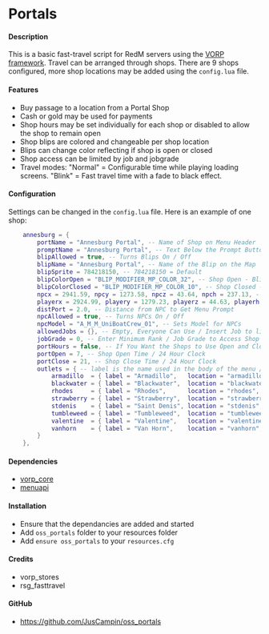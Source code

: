 # Portals

#### Description
This is a basic fast-travel script for RedM servers using the [VORP framework](https://github.com/VORPCORE). Travel can be arranged through shops. There are 9 shops configured, more shop locations may be added using the `config.lua` file.

#### Features
- Buy passage to a location from a Portal Shop
- Cash or gold may be used for payments
- Shop hours may be set individually for each shop or disabled to allow the shop to remain open
- Shop blips are colored and changeable per shop location
- Blips can change color reflecting if shop is open or closed
- Shop access can be limited by job and jobgrade
- Travel modes: "Normal" = Configurable time while playing loading screens. "Blink" = Fast travel time with a fade to black effect.

#### Configuration
Settings can be changed in the `config.lua` file. Here is an example of one shop:
```lua
    annesburg = {
        portName = "Annesburg Portal", -- Name of Shop on Menu Header
        promptName = "Annesburg Portal", -- Text Below the Prompt Button
        blipAllowed = true, -- Turns Blips On / Off
        blipName = "Annesburg Portal", -- Name of the Blip on the Map
        blipSprite = 784218150, -- 784218150 = Default
        blipColorOpen = "BLIP_MODIFIER_MP_COLOR_32", -- Shop Open - Blip Colors Shown Below
        blipColorClosed = "BLIP_MODIFIER_MP_COLOR_10", -- Shop Closed - Blip Colors Shown Below
        npcx = 2941.59, npcy = 1273.58, npcz = 43.64, npch = 237.13, -- NPC and Shop Blip Positions
        playerx = 2924.99, playery = 1279.23, playerz = 44.63, playerh = 283.09, -- Player Teleport Position
        distPort = 2.0, -- Distance from NPC to Get Menu Prompt
        npcAllowed = true, -- Turns NPCs On / Off
        npcModel = "A_M_M_UniBoatCrew_01", -- Sets Model for NPCs
        allowedJobs = {}, -- Empty, Everyone Can Use / Insert Job to limit access - ex. "police"
        jobGrade = 0, -- Enter Minimum Rank / Job Grade to Access Shop
        portHours = false, -- If You Want the Shops to Use Open and Closed Hours
        portOpen = 7, -- Shop Open Time / 24 Hour Clock
        portClose = 21, -- Shop Close Time / 24 Hour Clock
        outlets = { -- label is the name used in the body of the menu / currencyType = "cash" or "gold" / DO NOT CHANGE "location"
            armadillo  = { label = "Armadillo",   location = "armadillo",  currencyType = "cash", buyPrice = 50 },
            blackwater = { label = "Blackwater",  location = "blackwater", currencyType = "cash", buyPrice = 40 },
            rhodes     = { label = "Rhodes",      location = "rhodes",     currencyType = "cash", buyPrice = 20 },
            strawberry = { label = "Strawberry",  location = "strawberry", currencyType = "cash", buyPrice = 40 },
            stdenis    = { label = "Saint Denis", location = "stdenis",    currencyType = "cash", buyPrice = 20 },
            tumbleweed = { label = "Tumbleweed",  location = "tumbleweed", currencyType = "cash", buyPrice = 50 },
            valentine  = { label = "Valentine",   location = "valentine",  currencyType = "cash", buyPrice = 30 },
            vanhorn    = { label = "Van Horn",    location = "vanhorn",    currencyType = "cash", buyPrice = 10 },
        }
    },
```

#### Dependencies
- [vorp_core](https://github.com/VORPCORE/vorp-core-lua)
- [menuapi](https://github.com/outsider31000/menuapi)

#### Installation
- Ensure that the dependancies are added and started
- Add `oss_portals` folder to your resources folder
- Add `ensure oss_portals` to your `resources.cfg`

#### Credits
- vorp_stores
- rsg_fasttravel

#### GitHub
- https://github.com/JusCampin/oss_portals